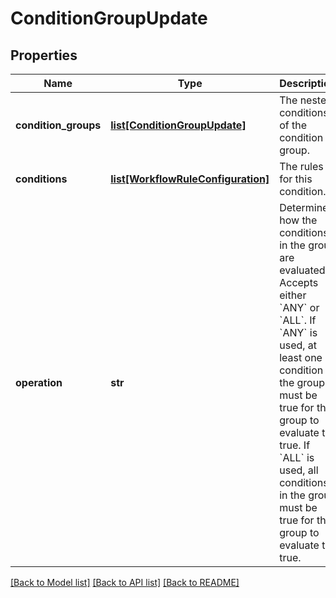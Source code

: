 # ConditionGroupUpdate

## Properties
Name | Type | Description | Notes
------------ | ------------- | ------------- | -------------
**condition_groups** | [**list[ConditionGroupUpdate]**](ConditionGroupUpdate.md) | The nested conditions of the condition group. | [optional] 
**conditions** | [**list[WorkflowRuleConfiguration]**](WorkflowRuleConfiguration.md) | The rules for this condition. | [optional] 
**operation** | **str** | Determines how the conditions in the group are evaluated. Accepts either &#x60;ANY&#x60; or &#x60;ALL&#x60;. If &#x60;ANY&#x60; is used, at least one condition in the group must be true for the group to evaluate to true. If &#x60;ALL&#x60; is used, all conditions in the group must be true for the group to evaluate to true. | 

[[Back to Model list]](../README.md#documentation-for-models) [[Back to API list]](../README.md#documentation-for-api-endpoints) [[Back to README]](../README.md)

